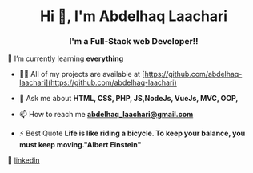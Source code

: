
<h1 align="center">Hi 👋, I'm Abdelhaq Laachari</h1>
<h3 align="center">I'm a Full-Stack web Developer!!</h3>


🌱 I’m currently learning **everything**

- 👨‍💻 All of my projects are available at [https://github.com/abdelhaq-laachari](https://github.com/abdelhaq-laachari)

- 💬 Ask me about **HTML, CSS, PHP, JS,NodeJs, VueJs, MVC, OOP,**

- 📫 How to reach me **abdelhaq_laachari@gmail.com**

- ⚡ Best Quote **Life is like riding a bicycle. To keep your balance, you must keep moving."Albert Einstein"**


👔 [linkedin][linkedin]


[linkedin]: https://www.linkedin.com/in/abdelhaq-laachari-0a6b22203/
[instagram]: https://www.instagram.com/its_me_abdelhaq/
